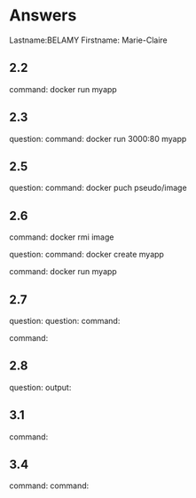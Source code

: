 # Answers

Lastname:BELAMY
Firstname: Marie-Claire

## 2.2
command: docker run myapp

## 2.3
question:
command: docker run 3000:80 myapp

## 2.5
question:
command: docker puch pseudo/image

## 2.6
command: docker rmi image

question:
command: docker create myapp

command: docker run myapp

## 2.7
question:
question:
command:

command:

## 2.8
question:
output:

## 3.1
command:

## 3.4
command:
command:

